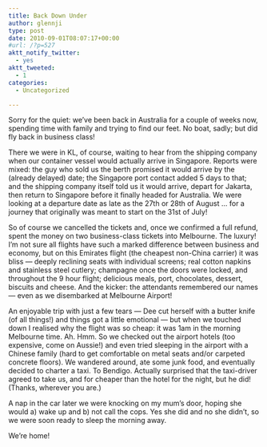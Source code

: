```yaml
---
title: Back Down Under
author: glennji
type: post
date: 2010-09-01T08:07:17+00:00
#url: /?p=527
aktt_notify_twitter:
  - yes
aktt_tweeted:
  - 1
categories:
  - Uncategorized

---
```

Sorry for the quiet: we&#8217;ve been back in Australia for a couple of weeks now, spending time with family and trying to find our feet. No boat, sadly; but did fly back in business class!
  
There we were in KL, of course, waiting to hear from the shipping company when our container vessel would actually arrive in Singapore. Reports were mixed: the guy who sold us the berth promised it would arrive by the (already delayed) date; the Singapore port contact added 5 days to that; and the shipping company itself told us it would arrive, depart for Jakarta, then return to Singapore before it finally headed for Australia. We were looking at a departure date as late as the 27th or 28th of August &#8230; for a journey that originally was meant to start on the 31st of July!
  
So of course we cancelled the tickets and, once we confirmed a full refund, spent the money on two business-class tickets into Melbourne. The luxury! I&#8217;m not sure all flights have such a marked difference between business and economy, but on this Emirates flight (the cheapest non-China carrier) it was bliss &#8212; deeply reclining seats with individual screens; real cotton napkins and stainless steel cutlery; champagne once the doors were locked, and throughout the 9 hour flight; delicious meals, port, chocolates, dessert, biscuits and cheese. And the kicker: the attendants remembered our names &#8212; even as we disembarked at Melbourne Airport!
  
An enjoyable trip with just a few tears &#8212; Dee cut herself with a butter knife (of all things!) and things got a little emotional &#8212; but when we touched down I realised why the flight was so cheap: it was 1am in the morning Melbourne time. Ah. Hmm. So we checked out the airport hotels (too expensive, come on Aussie!) and even tried sleeping in the airport with a Chinese family (hard to get comfortable on metal seats and/or carpeted concrete floors). We wandered around, ate some junk food, and eventually decided to charter a taxi. To Bendigo. Actually surprised that the taxi-driver agreed to take us, and for cheaper than the hotel for the night, but he did! (Thanks, wherever you are.)
  
A nap in the car later we were knocking on my mum&#8217;s door, hoping she would a) wake up and b) not call the cops. Yes she did and no she didn&#8217;t, so we were soon ready to sleep the morning away.
  
We&#8217;re home!
